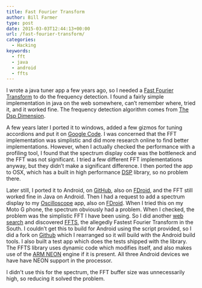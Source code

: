 ```yaml
---
title: Fast Fourier Transform
author: Bill Farmer
type: post
date: 2015-03-03T12:44:13+00:00
url: /fast-fourier-transform/
categories:
  - Hacking
keywords:
  - fft
  - java
  - android
  - ffts
---
```

I wrote a java tuner app a few years ago, so I needed a [Fast Fourier Transform][1] to do the frequency detection. I found a fairly simple implementation in java on the web somewhere, can&rsquo;t remember where, tried it, and it worked fine. The frequency detection algorithm comes from [The Dsp Dimension][2].

A few years later I ported it to windows, added a few gizmos for tuning accordions and put it on [Google Code][3]. I was concerned that the FFT implementation was simplistic and did more research online to find better implementations. However, when I actually checked the performance with a profiling tool, I found that the spectrum display code was the bottleneck and the FFT was not significant. I tried a few different FFT implementations anyway, but they didn&rsquo;t make a significant difference. I then ported the app to OSX, which has a built in high performance [DSP][4] library, so no problem there.

Later still, I ported it to Android, on [GitHub][5], also on [FDroid][6], and the FFT still worked fine in Java on Android. Then I had a request to add a spectrum display to my [Oscilloscope][7] app, also on [FDroid][8]. When I tried this on my Moto G phone, the spectrum obviously had a problem. When I checked, the problem was the simplistic FFT I have been using. So I did another [web search][9] and discovered [FFTS][10], the allegedly Fastest Fourier Transform in the South. I couldn&rsquo;t get this to build for Android using the script provided, so I did a fork on [Github][11] which I rearranged so it will build with the Android build tools. I also built a test app which does the tests shipped with the library. The FFTS library uses dynamic code which modifies itself, and also makes use of the [ARM NEON][12] engine if it is present. All three Android devices we have have NEON support in the processor.

I didn't use this for the spectrum, the FFT buffer size was unnecessarily high, so reducing it solved the problem.

 [1]: https://en.wikipedia.org/wiki/Fast_Fourier_transform
 [2]: http://www.dspdimension.com/admin/pitch-shifting-using-the-ft
 [3]: https://code.google.com/p/ctuner
 [4]: https://developer.apple.com/library/ios/documentation/Performance/Conceptual/vDSP_Programming_Guide/Introduction/Introduction.html#//apple_ref/doc/uid/TP40005147
 [5]: https://github.com/billthefarmer/tuner/wiki
 [6]: https://f-droid.org/packages/org.billthefarmer.tuner
 [7]: https://github.com/billthefarmer/scope/wiki
 [8]: https://f-droid.org/packages/org.billthefarmer.scope
 [9]: https://duckduckgo.com
 [10]: http://anthonix.com/ffts
 [11]: https://github.com/billthefarmer/ffts-android
 [12]: http://www.arm.com/products/processors/technologies/neon.php
